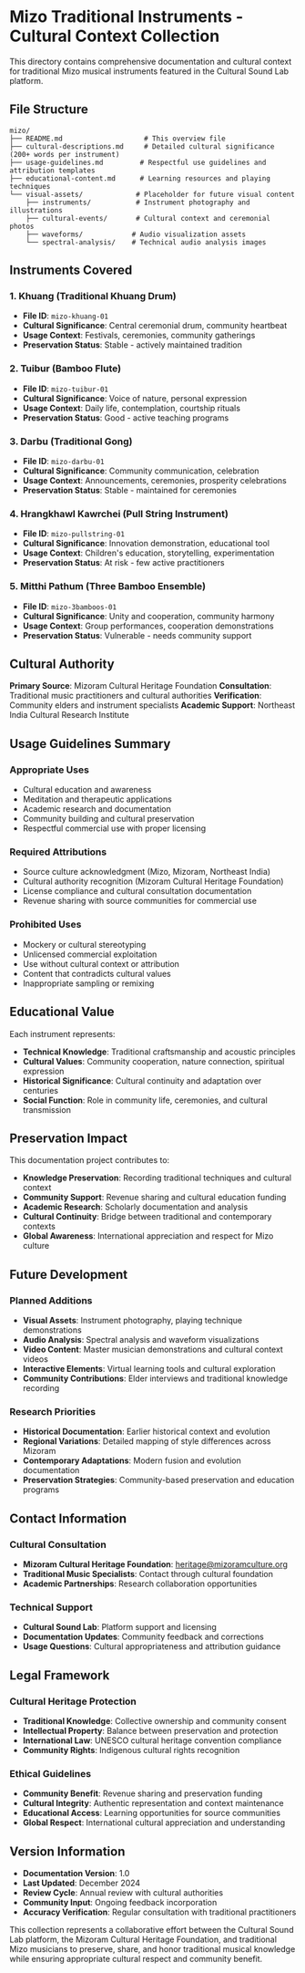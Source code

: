 # Mizo Traditional Instruments - Cultural Context Collection

This directory contains comprehensive documentation and cultural context for traditional Mizo musical instruments featured in the Cultural Sound Lab platform.

## File Structure

```
mizo/
├── README.md                    # This overview file
├── cultural-descriptions.md     # Detailed cultural significance (200+ words per instrument)
├── usage-guidelines.md         # Respectful use guidelines and attribution templates
├── educational-content.md      # Learning resources and playing techniques
└── visual-assets/             # Placeholder for future visual content
    ├── instruments/           # Instrument photography and illustrations
    ├── cultural-events/       # Cultural context and ceremonial photos
    ├── waveforms/            # Audio visualization assets
    └── spectral-analysis/    # Technical audio analysis images
```

## Instruments Covered

### 1. Khuang (Traditional Khuang Drum)
- **File ID**: `mizo-khuang-01`
- **Cultural Significance**: Central ceremonial drum, community heartbeat
- **Usage Context**: Festivals, ceremonies, community gatherings
- **Preservation Status**: Stable - actively maintained tradition

### 2. Tuibur (Bamboo Flute)
- **File ID**: `mizo-tuibur-01`
- **Cultural Significance**: Voice of nature, personal expression
- **Usage Context**: Daily life, contemplation, courtship rituals
- **Preservation Status**: Good - active teaching programs

### 3. Darbu (Traditional Gong)
- **File ID**: `mizo-darbu-01`
- **Cultural Significance**: Community communication, celebration
- **Usage Context**: Announcements, ceremonies, prosperity celebrations
- **Preservation Status**: Stable - maintained for ceremonies

### 4. Hrangkhawl Kawrchei (Pull String Instrument)
- **File ID**: `mizo-pullstring-01`
- **Cultural Significance**: Innovation demonstration, educational tool
- **Usage Context**: Children's education, storytelling, experimentation
- **Preservation Status**: At risk - few active practitioners

### 5. Mitthi Pathum (Three Bamboo Ensemble)
- **File ID**: `mizo-3bamboos-01`
- **Cultural Significance**: Unity and cooperation, community harmony
- **Usage Context**: Group performances, cooperation demonstrations
- **Preservation Status**: Vulnerable - needs community support

## Cultural Authority

**Primary Source**: Mizoram Cultural Heritage Foundation
**Consultation**: Traditional music practitioners and cultural authorities
**Verification**: Community elders and instrument specialists
**Academic Support**: Northeast India Cultural Research Institute

## Usage Guidelines Summary

### Appropriate Uses
- Cultural education and awareness
- Meditation and therapeutic applications
- Academic research and documentation
- Community building and cultural preservation
- Respectful commercial use with proper licensing

### Required Attributions
- Source culture acknowledgment (Mizo, Mizoram, Northeast India)
- Cultural authority recognition (Mizoram Cultural Heritage Foundation)
- License compliance and cultural consultation documentation
- Revenue sharing with source communities for commercial use

### Prohibited Uses
- Mockery or cultural stereotyping
- Unlicensed commercial exploitation
- Use without cultural context or attribution
- Content that contradicts cultural values
- Inappropriate sampling or remixing

## Educational Value

Each instrument represents:
- **Technical Knowledge**: Traditional craftsmanship and acoustic principles
- **Cultural Values**: Community cooperation, nature connection, spiritual expression
- **Historical Significance**: Cultural continuity and adaptation over centuries
- **Social Function**: Role in community life, ceremonies, and cultural transmission

## Preservation Impact

This documentation project contributes to:
- **Knowledge Preservation**: Recording traditional techniques and cultural context
- **Community Support**: Revenue sharing and cultural education funding
- **Academic Research**: Scholarly documentation and analysis
- **Cultural Continuity**: Bridge between traditional and contemporary contexts
- **Global Awareness**: International appreciation and respect for Mizo culture

## Future Development

### Planned Additions
- **Visual Assets**: Instrument photography, playing technique demonstrations
- **Audio Analysis**: Spectral analysis and waveform visualizations
- **Video Content**: Master musician demonstrations and cultural context videos
- **Interactive Elements**: Virtual learning tools and cultural exploration
- **Community Contributions**: Elder interviews and traditional knowledge recording

### Research Priorities
- **Historical Documentation**: Earlier historical context and evolution
- **Regional Variations**: Detailed mapping of style differences across Mizoram
- **Contemporary Adaptations**: Modern fusion and evolution documentation
- **Preservation Strategies**: Community-based preservation and education programs

## Contact Information

### Cultural Consultation
- **Mizoram Cultural Heritage Foundation**: heritage@mizoramculture.org
- **Traditional Music Specialists**: Contact through cultural foundation
- **Academic Partnerships**: Research collaboration opportunities

### Technical Support
- **Cultural Sound Lab**: Platform support and licensing
- **Documentation Updates**: Community feedback and corrections
- **Usage Questions**: Cultural appropriateness and attribution guidance

## Legal Framework

### Cultural Heritage Protection
- **Traditional Knowledge**: Collective ownership and community consent
- **Intellectual Property**: Balance between preservation and protection
- **International Law**: UNESCO cultural heritage convention compliance
- **Community Rights**: Indigenous cultural rights recognition

### Ethical Guidelines
- **Community Benefit**: Revenue sharing and preservation funding
- **Cultural Integrity**: Authentic representation and context maintenance
- **Educational Access**: Learning opportunities for source communities
- **Global Respect**: International cultural appreciation and understanding

## Version Information

- **Documentation Version**: 1.0
- **Last Updated**: December 2024
- **Review Cycle**: Annual review with cultural authorities
- **Community Input**: Ongoing feedback incorporation
- **Accuracy Verification**: Regular consultation with traditional practitioners

This collection represents a collaborative effort between the Cultural Sound Lab platform, the Mizoram Cultural Heritage Foundation, and traditional Mizo musicians to preserve, share, and honor traditional musical knowledge while ensuring appropriate cultural respect and community benefit.